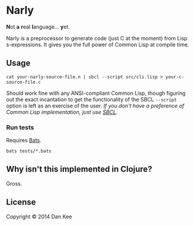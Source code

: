 Narly
=====

**N**ot **a** **r**eal **l**anguage... **y**et.

Narly is a preprocessor to generate code (just C at the moment) from
Lisp s-expressions.  It gives you the full power of Common Lisp at
compile time.

Usage
-----

    cat your-narly-source-file.n | sbcl --script src/cli.lisp > your-c-source-file.c

Should work fine with any ANSI-compliant Common Lisp, though figuring
out the exact incantation to get the functionality of the SBCL
`--script` option is left as an exercise of the user.  *If you don't
have a preference of Common Lisp implementation, just use
[SBCL](http://www.sbcl.org/).*

### Run tests ###

Requires [Bats](https://github.com/sstephenson/bats).

    bats tests/*.bats

Why isn't this implemented in Clojure?
--------------------------------------

Gross.

License
-------

Copyright © 2014 Dan Kee

